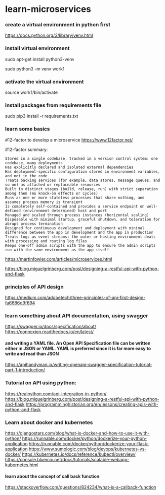# learn-microservices
### create a virtual environment in python first

https://docs.python.org/3/library/venv.html

### install virtual environment
sudo apt-get install python3-venv

sudo python3 -m venv work1

### activate the virtual environment

source work1/bin/activate

### install packages from requirements file

sudo pip3 install -r requirements.txt

### learn some basics

#12-factor to develop a microservice
https://www.12factor.net/

#12-factor summary:

    Stored in a single codebase, tracked in a version control system: one codebase, many deployments
    Has explicitly declared and isolated external dependencies
    Has deployment-specific configuration stored in environment variables, and not in the code
    Treats backing services (for example, data stores, message queues, and so on) as attached or replaceable resources
    Built in distinct stages (build, release, run) with strict separation among them (no knock-on effects or cycles)
    Runs as one or more stateless processes that share nothing, and assumes process memory is transient
    Is completely self-contained and provides a service endpoint on well-defined (environment determined) host and port
    Managed and scaled through process instances (horizontal scaling)
    Disposable with minimal startup, graceful shutdown, and toleration for abrupt process termination
    Designed for continuous development and deployment with minimal difference between the app in development and the app in production
    Treats logs as event streams: the outer or hosting environment deals with processing and routing log files
    Keeps one-off admin scripts with the app to ensure the admin scripts run with the same environment as the app itself

https://martinfowler.com/articles/microservices.html

https://blog.miguelgrinberg.com/post/designing-a-restful-api-with-python-and-flask

### principles of API design

https://medium.com/adobetech/three-principles-of-api-first-design-fa6666d9f694

### learn something about API documentation, using swagger

https://swagger.io/docs/specification/about/
https://connexion.readthedocs.io/en/latest/

#### and writing a YAML file. An Open API Specification file can be written either in JSON or YAML. YAML is preferred since it is far more easy to write and read than JSON

https://apihandyman.io/writing-openapi-swagger-specification-tutorial-part-1-introduction/

### Tutorial on API using python:
https://realpython.com/api-integration-in-python/
https://blog.miguelgrinberg.com/post/designing-a-restful-api-with-python-and-flask
https://programminghistorian.org/en/lessons/creating-apis-with-python-and-flask

### Learn about docker and kubernetes
https://djangostars.com/blog/what-is-docker-and-how-to-use-it-with-python/
https://runnable.com/docker/python/dockerize-your-python-application
https://runnable.com/docker/python/dockerize-your-flask-application
https://www.sumologic.com/blog/devops/kubernetes-vs-docker/
https://kubernetes.io/docs/reference/kubectl/overview/
https://console.bluemix.net/docs/tutorials/scalable-webapp-kubernetes.html

#### learn about the concept of call back function

https://stackoverflow.com/questions/824234/what-is-a-callback-function
